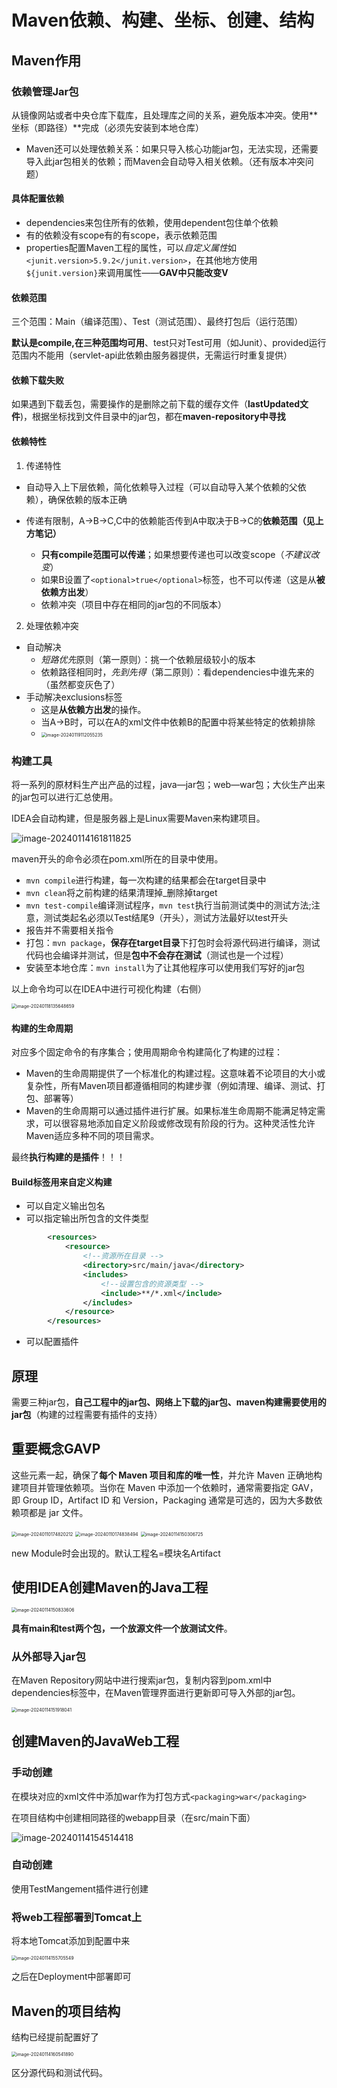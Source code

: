 # Maven依赖、构建、坐标、创建、结构

## Maven作用

### 依赖管理Jar包

从镜像网站或者中央仓库下载库，且处理库之间的关系，避免版本冲突。使用**坐标（即路径）**完成（必须先安装到本地仓库）

- Maven还可以处理依赖关系：如果只导入核心功能jar包，无法实现，还需要导入此jar包相关的依赖；而Maven会自动导入相关依赖。（还有版本冲突问题）

#### 具体配置依赖

- dependencies来包住所有的依赖，使用dependent包住单个依赖
- 有的依赖没有scope有的有scope，表示依赖范围
- properties配置Maven工程的属性，可以*自定义属性*如`<junit.version>5.9.2</junit.version>`，在其他地方使用`${junit.version}`来调用属性——**GAV中只能改变V**

#### 依赖范围

三个范围：Main（编译范围）、Test（测试范围）、最终打包后（运行范围）

**默认是compile,在三种范围均可用**、test只对Test可用（如Junit）、provided运行范围内不能用（servlet-api此依赖由服务器提供，无需运行时重复提供）

#### 依赖下载失败

如果遇到下载丢包，需要操作的是删除之前下载的缓存文件（**lastUpdated文件**)，根据坐标找到文件目录中的jar包，都在**maven-repository中寻找**

#### 依赖特性

1. 传递特性

- 自动导入上下层依赖，简化依赖导入过程（可以自动导入某个依赖的父依赖），确保依赖的版本正确

- 传递有限制，A->B->C,C中的依赖能否传到A中取决于B->C的**依赖范围（见上方笔记）**

  - **只有compile范围可以传递**；如果想要传递也可以改变scope（*不建议改变*）
  - 如果B设置了`<optional>true</optional>`标签，也不可以传递（这是从**被依赖方出发**）
  - 依赖冲突（项目中存在相同的jar包的不同版本）

2. 处理依赖冲突
- 自动解决
	- *短路优先*原则（第一原则）：挑一个依赖层级较小的版本
	- 依赖路径相同时，*先到先得*（第二原则）：看dependencies中谁先来的（虽然都变灰色了）
- 手动解决exclusions标签
	- 这是**从依赖方出发**的操作。
	- 当A->B时，可以在A的xml文件中依赖B的配置中将某些特定的依赖排除
	- <img src="../Pic/image-20240119112055235.png" alt="image-20240119112055235" style="zoom:50%;" />
	


### 构建工具

将一系列的原材料生产出产品的过程，java—jar包；web—war包；大伙生产出来的jar包可以进行汇总使用。

IDEA会自动构建，但是服务器上是Linux需要Maven来构建项目。

![image-20240114161811825](../Pic/image-20240114161811825.png)

maven开头的命令必须在pom.xml所在的目录中使用。

- `mvn compile`进行构建，每一次构建的结果都会在target目录中
- `mvn clean`将之前构建的结果清理掉_删除掉target
- `mvn test-compile`编译测试程序，`mvn test`执行当前测试类中的测试方法;注意，测试类起名必须以Test结尾9（开头），测试方法最好以test开头
- 报告并不需要相关指令
- 打包：`mvn package`，**保存在target目录**下打包时会将源代码进行编译，测试代码也会编译并测试，但是**包中不会存在测试**（测试也是一个过程）
- 安装至本地仓库：`mvn install`为了让其他程序可以使用我们写好的jar包

以上命令均可以在IDEA中进行可视化构建（右侧）

<img src="../Pic/image-20240118135648659.png" alt="image-20240118135648659" style="zoom:50%;" />

#### 构建的生命周期

对应多个固定命令的有序集合；使用周期命令构建简化了构建的过程：

- Maven的生命周期提供了一个标准化的构建过程。这意味着不论项目的大小或复杂性，所有Maven项目都遵循相同的构建步骤（例如清理、编译、测试、打包、部署等）
- Maven的生命周期可以通过插件进行扩展。如果标准生命周期不能满足特定需求，可以很容易地添加自定义阶段或修改现有阶段的行为。这种灵活性允许Maven适应多种不同的项目需求。

最终**执行构建的是插件**！！！

#### Build标签用来自定义构建

- 可以自定义输出包名
- 可以指定输出所包含的文件类型

```xml
        <resources>
            <resource>
                <!--资源所在目录 -->
                <directory>src/main/java</directory>
                <includes>
                    <!--设置包含的资源类型 -->
                    <include>**/*.xml</include>
                </includes>
            </resource>
        </resources>
```

- 可以配置插件

## 原理

需要三种jar包，**自己工程中的jar包、网络上下载的jar包、maven构建需要使用的jar包**（构建的过程需要有插件的支持） 

## 重要概念GAVP

这些元素一起，确保了**每个 Maven 项目和库的唯一性**，并允许 Maven 正确地构建项目并管理依赖项。当你在 Maven 中添加一个依赖时，通常需要指定 GAV，即 Group ID，Artifact ID 和 Version，Packaging 通常是可选的，因为大多数依赖项都是 jar 文件。

<img src="../Pic/image-20240110174820212.png" alt="image-20240110174820212" style="zoom:50%;" />

<img src="../Pic/image-20240110174838494.png" alt="image-20240110174838494" style="zoom:50%;" />

<img src="../Pic/image-20240114150306725.png" alt="image-20240114150306725" style="zoom:50%;" />

new Module时会出现的。默认工程名=模块名Artifact

## 使用IDEA创建Maven的Java工程

<img src="../Pic/image-20240114150833606.png" alt="image-20240114150833606" style="zoom:50%;" />

**具有main和test两个包，一个放源文件一个放测试文件**。

### 从外部导入jar包

在Maven Repository网站中进行搜索jar包，复制内容到pom.xml中dependencies标签中，在Maven管理界面进行更新即可导入外部的jar包。

<img src="../Pic/image-20240114151918041.png" alt="image-20240114151918041" style="zoom:50%;" />

## 创建Maven的JavaWeb工程

### 手动创建

在模块对应的xml文件中添加war作为打包方式`<packaging>war</packaging>`

在项目结构中创建相同路径的webapp目录（在src/main下面）

![image-20240114154514418](../Pic/image-20240114154514418.png)

### 自动创建

使用TestMangement插件进行创建

### 将web工程部署到Tomcat上

将本地Tomcat添加到配置中来

<img src="../Pic/image-20240114155705549.png" alt="image-20240114155705549" style="zoom:50%;" />

之后在Deployment中部署即可

## Maven的项目结构

结构已经提前配置好了

<img src="../Pic/image-20240114160541890.png" alt="image-20240114160541890" style="zoom:50%;" />

区分源代码和测试代码。